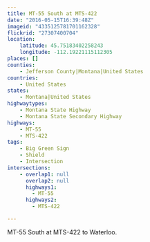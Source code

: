 ```yaml
---
title: MT-55 South at MTS-422
date: "2016-05-15T16:39:48Z"
imageid: "4335125781701162328"
flickrid: "27307400704"
location:
    latitude: 45.75183402258243
    longitude: -112.19221115112305
places: []
counties:
    - Jefferson County|Montana|United States
countries:
    - United States
states:
    - Montana|United States
highwaytypes:
    - Montana State Highway
    - Montana State Secondary Highway
highways:
    - MT-55
    - MTS-422
tags:
    - Big Green Sign
    - Shield
    - Intersection
intersections:
    - overlap1: null
      overlap2: null
      highways1:
        - MT-55
      highways2:
        - MTS-422

---
```

MT-55 South at MTS-422 to Waterloo.